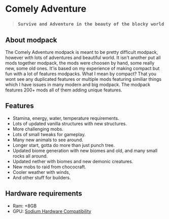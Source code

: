 # Comely Adventure
> ### `Survive and Adventure in the beauty of the blocky world`

## About modpack
The Comely Adventure modpack is meant to be pretty difficult modpack, however with lots of adventures and beautiful world. It isn't another put all mods together modpack, the mods were choosen by hand, some really new, some old ones. It'is based on my experience of making compact but fun with a lot of features modpacks. What I mean by compact? That you wont see any duplicated features or multiple mods featuring similiar things which I have issues in many modern and big modpack. The modpack features 200+ mods all of them adding unique features.

## Features
- Stamina, energy, water, temperature requirements.
- Lots of updated vanilla structures with new structures.
- More challenging mobs.
- Lots of small tweaks for gameplay.
- Many new animals to see around.
- Longer start, gotta do more than just punch tree.
- Updated biome generation with new biomes and old, and many small rocks all around.
- Updated nether with biomes and new demonic creatures.
- New mobs to raid from chococraft.
- Cooler weather with winds,
- And other stuff for builders.

## Hardware requirements
- Ram: +8GB
- GPU: [Sodium Hardware Compatibility](https://modrinth.com/mod/sodium#hardware-compatibility)
